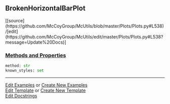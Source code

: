 ## <a id="McUtils.Plots.Plots.BrokenHorizontalBarPlot">BrokenHorizontalBarPlot</a> 
<div class="docs-source-link" markdown="1">
[[source](https://github.com/McCoyGroup/McUtils/blob/master/Plots/Plots.py#L538)/[edit](https://github.com/McCoyGroup/McUtils/edit/master/Plots/Plots.py#L538?message=Update%20Docs)]
</div>



<div class="collapsible-section">
 <div class="collapsible-section collapsible-section-header" markdown="1">
 
### <a class="collapse-link" data-toggle="collapse" href="#methods">Methods and Properties</a> <a class="float-right" data-toggle="collapse" href="#methods"><i class="fa fa-chevron-down"></i></a>

 </div>
 <div class="collapsible-section collapsible-section-body collapse" id="methods" markdown="1">

```python
method: str
known_styles: set
```


 </div>
</div>




___

[Edit Examples](https://github.com/McCoyGroup/McUtils/edit/gh-pages/ci/examples/McUtils/Plots/Plots/BrokenHorizontalBarPlot.md) or 
[Create New Examples](https://github.com/McCoyGroup/McUtils/new/gh-pages/?filename=ci/examples/McUtils/Plots/Plots/BrokenHorizontalBarPlot.md) <br/>
[Edit Template](https://github.com/McCoyGroup/McUtils/edit/gh-pages/ci/docs/McUtils/Plots/Plots/BrokenHorizontalBarPlot.md) or 
[Create New Template](https://github.com/McCoyGroup/McUtils/new/gh-pages/?filename=ci/docs/templates/McUtils/Plots/Plots/BrokenHorizontalBarPlot.md) <br/>
[Edit Docstrings](https://github.com/McCoyGroup/McUtils/edit/master/Plots/Plots.py#L538?message=Update%20Docs)